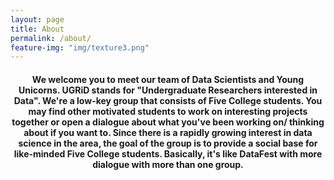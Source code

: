 ```yaml
---
layout: page
title: About
permalink: /about/
feature-img: "img/texture3.png"
---
```


<center><h4>We welcome you to meet our team of Data Scientists and Young Unicorns. UGRiD stands for "Undergraduate Researchers interested in Data". We're a low-key group that consists of Five College students. You may find other motivated students to work on interesting projects together or open a dialogue about what you've been working on/ thinking about if you want to. Since there is a rapidly growing interest in data science in the area, the goal of the group is to provide a social base for like-minded Five College students. Basically, it's like DataFest with more dialogue with more than one group.</h4></center>
